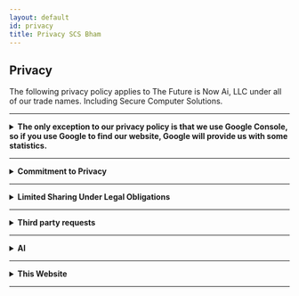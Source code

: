 ```yaml
---
layout: default
id: privacy
title: Privacy SCS Bham
---
```


## Privacy

<div class="left-align">
The following privacy policy applies to The Future is Now Ai, LLC under all of our trade names. Including Secure Computer Solutions.
</div>

<hr>
<details class="details-left">
  <summary class="summary-left" style="text-align: left;"><strong> The only exception to our privacy policy is that we use Google Console, so if you use Google to find our website, Google will provide us with some statistics. </strong></summary>
<br>
Google provides us some statistics regarding how users find our site through Google, only if you use Google to access our site. The statistics Google provides us include information regarding clicks and links to our website such as: search queries, specific pages of our site, what countries users were in, whether a desktop mobile or tablet was used, and dates. This does not give us access to your IP address or any other personal information. Again, this tracking is performed by Google, and only when you access our site from Google: not if you access our website directly by entering securecomputer.ai into the address bar. We may look at this data from time to time only for the purpose of Search Engine Optimization while we build our customer-base. We will never provide it to any third parties, and we will never use it to attempt to identify users. There is no way for us to prevent Google from collecting this information.
</details>
<hr>
<details class="details-left">
  <summary class="summary-left" style="text-align: left;"><strong> Commitment to Privacy </strong></summary>
    <br>
     We will never gather or congregate any customer / user data (aside from the Google caveat above), beyond information you explicitly provide us which will be used only for the necessities of conducting business with you, and providing the services you request. We will never share your data with any third parties for marketing purposes, training AI, or any purpose not directly related to the services you request. If the services you request require us to share your data with a third party, we will only do so after receiving your explicit consent. We believe data collection should be an opt-in process, rather than an opt-out process as many companies practice.
</details>
<hr>
<details class="details-left">
  <summary class="summary-left" style="text-align: left;"><strong>
Limited Sharing Under Legal Obligations
  </strong></summary>
  <br>
However, we may be legally required to disclose certain information in response to valid legal requests, such as subpoenas, court orders, or if otherwise required by law enforcement or government agencies. In such cases, we will only disclose the minimum information necessary to comply with the law. Whenever permitted by law, we will notify you in advance of any such disclosure.
</details>
<hr>
<details class="details-left">
  <summary class="summary-left" style="text-align: left;"><strong>
Third party requests
  </strong></summary>
  <br>
If third-party services are required to complete your order (e.g. warranty repairs, manufacturer involvement), we will inform you, and will only share any data after receiving your explicit consent.
</details>
<hr>
<details class="details-left">
  <summary class="summary-left" style="text-align: left;"><strong>
AI
  </strong></summary>
  <br>
We believe the mass use of data for training AI, or other analytics, without consent, is highly unethical. We as a company will never use your data for such purposes, unless you specifically request it. Some of our custom AI services will require the use of data for training, in which case we will clearly communicate this with you, and only use data you provide us with your explicit consent.

</details>
<hr>
<details class="details-left">
  <summary class="summary-left" style="text-align: left;"><strong>
This Website
  </strong></summary>
  <br>
<p>
We do not use any form of analytics or cookies on this website. We do not record your IP address, or collect any information regarding the use of our website. For transparency, our website is entirely open source, and is directly mapped from the following open source repository:
<a href="https://github.com/thefutureisnowai/thefutureisnowai.github.io" target="_blank" rel="noopener">
  https://github.com/thefutureisnowai/thefutureisnowai.github.io
</a>.
Note that The Future is Now Ai, LLC is our company name, but our Doing-Business-As name is Secure Computer Solutions. We control this repository and no other entity can modify it.
</p>

<p>
We use GitHub (which is owned by Microsoft) to host our site, and we use GoDaddy as our domain registrar. These third-party companies are generally well established and respected, but we cannot guarantee that they will not collect any of your data. We encourage you to read their privacy policies if this is of concern:
</p>

<ul>
  <li>
    <a href="https://github.com/trust-center/privacy" target="_blank" rel="noopener">
      GitHub Privacy Policy
    </a>
  </li>
  <li>
    <a href="https://www.godaddy.com/agreements/privacy" target="_blank" rel="noopener">
      GoDaddy Privacy Policy
    </a>
  </li>
</ul>

</details>
<hr>
